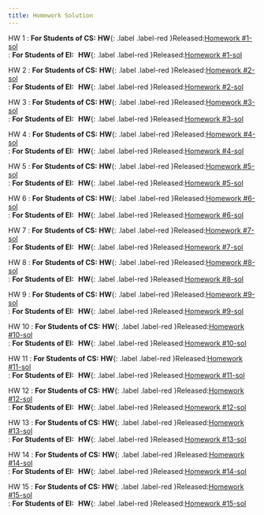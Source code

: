 ```yaml
---
title: Homework Solution
---
```


HW 1
: **For Students of CS:** **HW**{: .label .label-red }Released:[Homework #1-sol](https://basics.sjtu.edu.cn/~yangqizhe/pdf/la2024s/homework/LA-hw1forCSsol.pdf)  
: **For Students of EI:**&thinsp;&thinsp; **HW**{: .label .label-red }Released:[Homework #1-sol](https://basics.sjtu.edu.cn/~yangqizhe/pdf/la2024s/homework/LA-hw1forEIsol.pdf)  

HW 2
: **For Students of CS:** **HW**{: .label .label-red }Released:[Homework #2-sol](https://basics.sjtu.edu.cn/~yangqizhe/pdf/la2024s/homework/LA-hw2forCSsol.pdf)  
: **For Students of EI:**&thinsp;&thinsp; **HW**{: .label .label-red }Released:[Homework #2-sol](https://basics.sjtu.edu.cn/~yangqizhe/pdf/la2024s/homework/LA-hw2forEIsol.pdf)  

HW 3
: **For Students of CS:** **HW**{: .label .label-red }Released:[Homework #3-sol](https://basics.sjtu.edu.cn/~yangqizhe/pdf/la2024s/homework/LA-hw3forCSsol.pdf)  
: **For Students of EI:**&thinsp;&thinsp; **HW**{: .label .label-red }Released:[Homework #3-sol](https://basics.sjtu.edu.cn/~yangqizhe/pdf/la2024s/homework/LA-hw3forEIsol.pdf)  

HW 4
: **For Students of CS:** **HW**{: .label .label-red }Released:[Homework #4-sol](https://basics.sjtu.edu.cn/~yangqizhe/pdf/la2024s/homework/LA-hw4forCSsol.pdf)  
: **For Students of EI:**&thinsp;&thinsp; **HW**{: .label .label-red }Released:[Homework #4-sol](https://basics.sjtu.edu.cn/~yangqizhe/pdf/la2024s/homework/LA-hw4forEIsol.pdf)  

HW 5
: **For Students of CS:** **HW**{: .label .label-red }Released:[Homework #5-sol](https://basics.sjtu.edu.cn/~yangqizhe/pdf/la2024s/homework/LA-hw5forCSsol.pdf)  
: **For Students of EI:**&thinsp;&thinsp; **HW**{: .label .label-red }Released:[Homework #5-sol](https://basics.sjtu.edu.cn/~yangqizhe/pdf/la2024s/homework/LA-hw5forEIsol.pdf)  

HW 6
: **For Students of CS:** **HW**{: .label .label-red }Released:[Homework #6-sol](https://basics.sjtu.edu.cn/~yangqizhe/pdf/la2024s/homework/LA-hw6forCSsol.pdf)  
: **For Students of EI:**&thinsp;&thinsp; **HW**{: .label .label-red }Released:[Homework #6-sol](https://basics.sjtu.edu.cn/~yangqizhe/pdf/la2024s/homework/LA-hw6forEIsol.pdf)  

HW 7
: **For Students of CS:** **HW**{: .label .label-red }Released:[Homework #7-sol](https://basics.sjtu.edu.cn/~yangqizhe/pdf/la2024s/homework/LA-hw7forCSsol.pdf)  
: **For Students of EI:**&thinsp;&thinsp; **HW**{: .label .label-red }Released:[Homework #7-sol](https://basics.sjtu.edu.cn/~yangqizhe/pdf/la2024s/homework/LA-hw7forEIsol.pdf)  

HW 8
: **For Students of CS:** **HW**{: .label .label-red }Released:[Homework #8-sol](https://basics.sjtu.edu.cn/~yangqizhe/pdf/la2024s/homework/LA-hw8forCSsol.pdf)  
: **For Students of EI:**&thinsp;&thinsp; **HW**{: .label .label-red }Released:[Homework #8-sol](https://basics.sjtu.edu.cn/~yangqizhe/pdf/la2024s/homework/LA-hw8forEIsol.pdf)  

HW 9
: **For Students of CS:** **HW**{: .label .label-red }Released:[Homework #9-sol](https://basics.sjtu.edu.cn/~yangqizhe/pdf/la2024s/homework/LA-hw9forCSsol.pdf)  
: **For Students of EI:**&thinsp;&thinsp; **HW**{: .label .label-red }Released:[Homework #9-sol](https://basics.sjtu.edu.cn/~yangqizhe/pdf/la2024s/homework/LA-hw9forEIsol.pdf)  

HW 10
: **For Students of CS:** **HW**{: .label .label-red }Released:[Homework #10-sol](https://basics.sjtu.edu.cn/~yangqizhe/pdf/la2024s/homework/LA-hw10forCSsol.pdf)  
: **For Students of EI:**&thinsp;&thinsp; **HW**{: .label .label-red }Released:[Homework #10-sol](https://basics.sjtu.edu.cn/~yangqizhe/pdf/la2024s/homework/LA-hw10forEIsol.pdf)  

HW 11
: **For Students of CS:** **HW**{: .label .label-red }Released:[Homework #11-sol](https://basics.sjtu.edu.cn/~yangqizhe/pdf/la2024s/homework/LA-hw11forCSsol.pdf)  
: **For Students of EI:**&thinsp;&thinsp; **HW**{: .label .label-red }Released:[Homework #11-sol](https://basics.sjtu.edu.cn/~yangqizhe/pdf/la2024s/homework/LA-hw11forEIsol.pdf)  

HW 12
: **For Students of CS:** **HW**{: .label .label-red }Released:[Homework #12-sol](https://basics.sjtu.edu.cn/~yangqizhe/pdf/la2024s/homework/LA-hw12forCSsol.pdf)  
: **For Students of EI:**&thinsp;&thinsp; **HW**{: .label .label-red }Released:[Homework #12-sol](https://basics.sjtu.edu.cn/~yangqizhe/pdf/la2024s/homework/LA-hw12forEIsol.pdf)  

HW 13
: **For Students of CS:** **HW**{: .label .label-red }Released:[Homework #13-sol](https://basics.sjtu.edu.cn/~yangqizhe/pdf/la2024s/homework/LA-hw13forCSsol.pdf)  
: **For Students of EI:**&thinsp;&thinsp; **HW**{: .label .label-red }Released:[Homework #13-sol](https://basics.sjtu.edu.cn/~yangqizhe/pdf/la2024s/homework/LA-hw13forEIsol.pdf)  

HW 14
: **For Students of CS:** **HW**{: .label .label-red }Released:[Homework #14-sol](https://basics.sjtu.edu.cn/~yangqizhe/pdf/la2024s/homework/LA-hw14forCSsol.pdf)  
: **For Students of EI:**&thinsp;&thinsp; **HW**{: .label .label-red }Released:[Homework #14-sol](https://basics.sjtu.edu.cn/~yangqizhe/pdf/la2024s/homework/LA-hw14forEIsol.pdf)  

HW 15
: **For Students of CS:** **HW**{: .label .label-red }Released:[Homework #15-sol](https://basics.sjtu.edu.cn/~yangqizhe/pdf/la2024s/homework/LA-hw15forCSsol.pdf)  
: **For Students of EI:**&thinsp;&thinsp; **HW**{: .label .label-red }Released:[Homework #15-sol](https://basics.sjtu.edu.cn/~yangqizhe/pdf/la2024s/homework/LA-hw15forEIsol.pdf)  